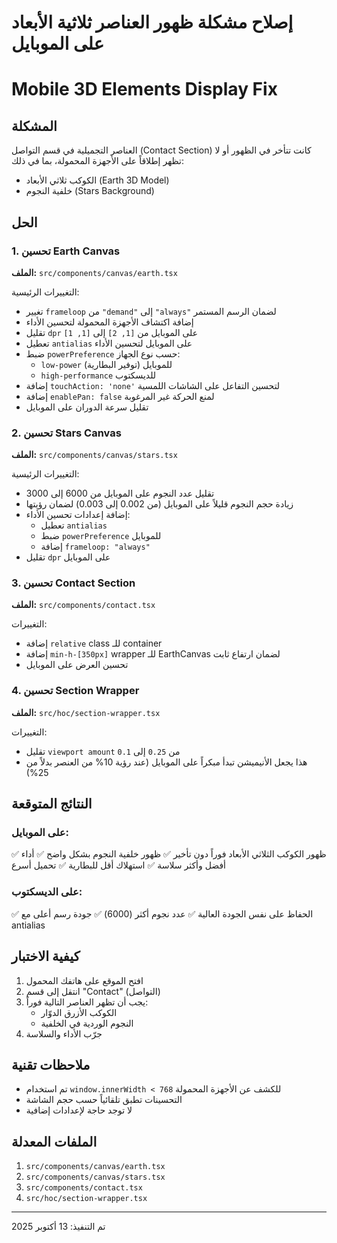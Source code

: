 # إصلاح مشكلة ظهور العناصر ثلاثية الأبعاد على الموبايل
# Mobile 3D Elements Display Fix

## المشكلة
العناصر التجميلية في قسم التواصل (Contact Section) كانت تتأخر في الظهور أو لا تظهر إطلاقاً على الأجهزة المحمولة، بما في ذلك:
- الكوكب ثلاثي الأبعاد (Earth 3D Model)
- خلفية النجوم (Stars Background)

## الحل

### 1. تحسين Earth Canvas
**الملف:** `src/components/canvas/earth.tsx`

التغييرات الرئيسية:
- تغيير `frameloop` من `"demand"` إلى `"always"` لضمان الرسم المستمر
- إضافة اكتشاف الأجهزة المحمولة لتحسين الأداء
- تقليل `dpr` على الموبايل من `[1, 2]` إلى `[1, 1]`
- تعطيل `antialias` على الموبايل لتحسين الأداء
- ضبط `powerPreference` حسب نوع الجهاز:
  - `low-power` للموبايل (توفير البطارية)
  - `high-performance` للديسكتوب
- إضافة `touchAction: 'none'` لتحسين التفاعل على الشاشات اللمسية
- إضافة `enablePan: false` لمنع الحركة غير المرغوبة
- تقليل سرعة الدوران على الموبايل

### 2. تحسين Stars Canvas
**الملف:** `src/components/canvas/stars.tsx`

التغييرات الرئيسية:
- تقليل عدد النجوم على الموبايل من 6000 إلى 3000
- زيادة حجم النجوم قليلاً على الموبايل (من 0.002 إلى 0.003) لضمان رؤيتها
- إضافة إعدادات تحسين الأداء:
  - تعطيل `antialias`
  - ضبط `powerPreference` للموبايل
  - إضافة `frameloop: "always"`
- تقليل `dpr` على الموبايل

### 3. تحسين Contact Section
**الملف:** `src/components/contact.tsx`

التغييرات:
- إضافة `relative` class للـ container
- إضافة `min-h-[350px]` wrapper للـ EarthCanvas لضمان ارتفاع ثابت
- تحسين العرض على الموبايل

### 4. تحسين Section Wrapper
**الملف:** `src/hoc/section-wrapper.tsx`

التغييرات:
- تقليل `viewport amount` من `0.25` إلى `0.1`
- هذا يجعل الأنيميشن تبدأ مبكراً على الموبايل (عند رؤية 10% من العنصر بدلاً من 25%)

## النتائج المتوقعة

### على الموبايل:
✅ ظهور الكوكب الثلاثي الأبعاد فوراً دون تأخير
✅ ظهور خلفية النجوم بشكل واضح
✅ أداء أفضل وأكثر سلاسة
✅ استهلاك أقل للبطارية
✅ تحميل أسرع

### على الديسكتوب:
✅ الحفاظ على نفس الجودة العالية
✅ عدد نجوم أكثر (6000)
✅ جودة رسم أعلى مع antialias

## كيفية الاختبار

1. افتح الموقع على هاتفك المحمول
2. انتقل إلى قسم "Contact" (التواصل)
3. يجب أن تظهر العناصر التالية فوراً:
   - الكوكب الأزرق الدوّار
   - النجوم الوردية في الخلفية
4. جرّب الأداء والسلاسة

## ملاحظات تقنية

- تم استخدام `window.innerWidth < 768` للكشف عن الأجهزة المحمولة
- التحسينات تطبق تلقائياً حسب حجم الشاشة
- لا توجد حاجة لإعدادات إضافية

## الملفات المعدلة

1. `src/components/canvas/earth.tsx`
2. `src/components/canvas/stars.tsx`
3. `src/components/contact.tsx`
4. `src/hoc/section-wrapper.tsx`

---

تم التنفيذ: 13 أكتوبر 2025
